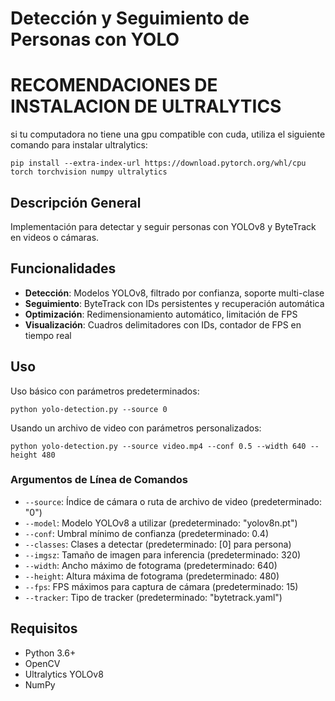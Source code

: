 # Detección y Seguimiento de Personas con YOLO

# RECOMENDACIONES DE INSTALACION DE ULTRALYTICS

si tu computadora no tiene una gpu compatible con cuda, utiliza el siguiente comando para instalar ultralytics:

```
pip install --extra-index-url https://download.pytorch.org/whl/cpu torch torchvision numpy ultralytics

```

## Descripción General
Implementación para detectar y seguir personas con YOLOv8 y ByteTrack en videos o cámaras.

## Funcionalidades

- **Detección**: Modelos YOLOv8, filtrado por confianza, soporte multi-clase
- **Seguimiento**: ByteTrack con IDs persistentes y recuperación automática
- **Optimización**: Redimensionamiento automático, limitación de FPS
- **Visualización**: Cuadros delimitadores con IDs, contador de FPS en tiempo real

## Uso

Uso básico con parámetros predeterminados:
```
python yolo-detection.py --source 0
```

Usando un archivo de video con parámetros personalizados:
```
python yolo-detection.py --source video.mp4 --conf 0.5 --width 640 --height 480
```

### Argumentos de Línea de Comandos

- `--source`: Índice de cámara o ruta de archivo de video (predeterminado: "0")
- `--model`: Modelo YOLOv8 a utilizar (predeterminado: "yolov8n.pt")
- `--conf`: Umbral mínimo de confianza (predeterminado: 0.4)
- `--classes`: Clases a detectar (predeterminado: [0] para persona)
- `--imgsz`: Tamaño de imagen para inferencia (predeterminado: 320)
- `--width`: Ancho máximo de fotograma (predeterminado: 640)
- `--height`: Altura máxima de fotograma (predeterminado: 480)
- `--fps`: FPS máximos para captura de cámara (predeterminado: 15)
- `--tracker`: Tipo de tracker (predeterminado: "bytetrack.yaml")

## Requisitos
- Python 3.6+
- OpenCV
- Ultralytics YOLOv8
- NumPy

